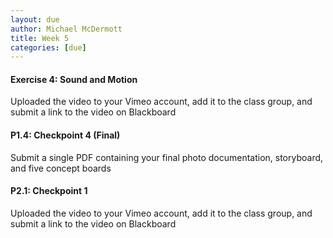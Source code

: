 ```yaml
---
layout: due
author: Michael McDermott
title: Week 5
categories: [due]
---
```

#### Exercise 4: Sound and Motion

Uploaded the video to your Vimeo account, add it to the class group, and submit a link to the video on Blackboard

#### P1.4: Checkpoint 4 (Final)

Submit a single PDF containing your final photo documentation, storyboard, and five concept boards

#### P2.1: Checkpoint 1

Uploaded the video to your Vimeo account, add it to the class group, and submit a link to the video on Blackboard
